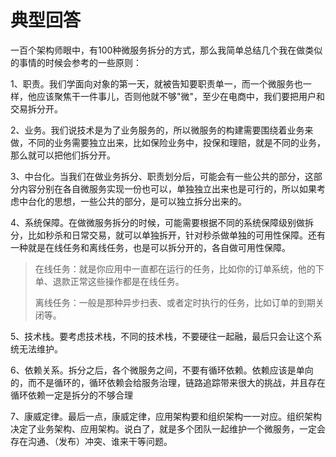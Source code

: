 # 典型回答


一百个架构师眼中，有100种微服务拆分的方式，那么我简单总结几个我在做类似的事情的时候会参考的一些原则：



1、职责。我们学面向对象的第一天，就被告知要职责单一，而一个微服务也一样，他应该聚焦干一件事儿，否则他就不够"微"，至少在电商中，我们要把用户和交易拆分开。



2、业务。我们说技术是为了业务服务的，所以微服务的构建需要围绕着业务来做，不同的业务需要独立出来，比如保险业务中，投保和理赔，就是不同的业务，那么就可以把他们拆分开。



3、中台化。当我们在做业务拆分、职责划分后，可能会有一些公共的部分，这部分内容分别在各自微服务实现一份也可以，单独独立出来也是可行的，所以如果考虑中台化的思想，一些公共的部分，是可以独立拆分出来的。



4、系统保障。在做微服务拆分的时候，可能需要根据不同的系统保障级别做拆分，比如秒杀和日常交易，就可以单独拆开，针对秒杀做单独的可用性保障。还有一种就是在线任务和离线任务，也是可以拆分开的，各自做可用性保障。



> 在线任务：就是你应用中一直都在运行的任务，比如你的订单系统，他的下单、退款正常这些操作都是在线任务。
>
> 离线任务：一般是那种异步扫表、或者定时执行的任务，比如订单的到期关闭等。
>



5、技术栈。要考虑技术栈，不同的技术栈，不要硬往一起融，最后只会让这个系统无法维护。



6、依赖关系。拆分之后，各个微服务之间，不要有循环依赖。依赖应该是单向的，而不是循环的，循环依赖会给服务治理，链路追踪带来很大的挑战，并且存在循环依赖一定是拆分的不够合理



7、康威定律。最后一点，康威定律，应用架构要和组织架构一一对应。组织架构决定了业务架构、应用架构。说白了，就是多个团队一起维护一个微服务，一定会存在沟通、（发布）冲突、谁来干等问题。

